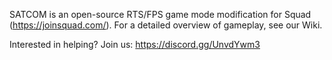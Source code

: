 SATCOM is an open-source RTS/FPS game mode modification for Squad (https://joinsquad.com/). For a detailed overview of gameplay, see our Wiki.

Interested in helping? Join us:
https://discord.gg/UnvdYwm3
